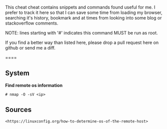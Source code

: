 This cheat cheat contains snippets and commands found useful for me. 
I prefer to track it here so that I can save some time from
loading my browser, searching it's history, bookmark and at times from
looking into some blog or stackoverflow comments. 

NOTE: lines starting with '#' indicates this command MUST be run as root.

If you find a better way than listed here, please drop a pull request here on github or
send me a diff. 

====

System
---

__Find remote os information__

	# nmap -O -sV <ip>


Sources
---

	<https://linuxconfig.org/how-to-determine-os-of-the-remote-host>
